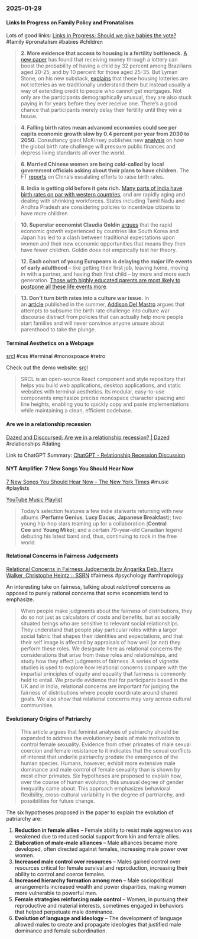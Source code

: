 ### 2025-01-29
#### Links In Progress on Family Policy and Pronatalism
Lots of good links: [Links in Progress: Should we give babies the vote?](https://www.worksinprogress.news/p/should-we-give-babies-the-vote) #family #pronatalism #babies #children 

> **2. More evidence that access to housing is a fertility bottleneck.** [A new paper](https://papers.ssrn.com/sol3/papers.cfm?abstract_id=5046571) has found that receiving money through a lottery can boost the probability of having a child by 32 percent among Brazilians aged 20-25, and by 10 percent for those aged 25-35. But Lyman Stone, on his new substack, [explains](https://substack.com/inbox/post/154338267?r=27r4jr&utm_campaign=post&utm_medium=web&triedRedirect=true) that these housing lotteries are not lotteries as we traditionally understand them but instead usually a way of extending credit to people who cannot get mortgages. Not only are the participants demographically unusual, they are also stuck paying in for years before they ever receive one. There’s a good chance that participants merely delay their fertility until they win a house.

> **4. Falling birth rates mean advanced economies could see per capita economic growth slow by 0.4 percent per year from 2030 to 2050.** Consultancy giant McKinsey publishes new [analysis](https://www.mckinsey.com/mgi/our-research/dependency-and-depopulation-confronting-the-consequences-of-a-new-demographic-reality#/) on how the global birth rate challenge will pressure public finances and depress living standards all over the world.

> **6. Married Chinese women are being cold-called by local government officials asking about their plans to have children.** The FT [reports](https://www.ft.com/content/5fdf42e1-2975-4c99-9031-a9f73c2251be) on China’s escalating efforts to raise birth rates.

> **8. India is getting old before it gets rich.** [Many parts of India have birth rates on par with western countries](https://www.bbc.co.uk/news/articles/ce9088men9xo), and are rapidly aging and dealing with shrinking workforces. States including Tamil Nadu and Andhra Pradesh are considering policies to incentivize citizens to have more children

> **10. Superstar economist Claudia Goldin** [argues](https://www.nber.org/system/files/working_papers/w33311/w33311.pdf?utm_campaign=PANTHEON_STRIPPED&amp%3Butm_medium=PANTHEON_STRIPPED&amp%3Butm_source=PANTHEON_STRIPPED) that the rapid economic growth experienced by countries like South Korea and Japan has led to a clash between traditional expectations upon women and their new economic opportunities that means they then have fewer children. Goldin does not empirically test her theory.

> **12. Each cohort of young Europeans is delaying the major life events of early adulthood** – like getting their first job, leaving home, moving in with a partner, and having their first child – by more and more each generation. [Those with highly educated parents are most likely to postpone all these life events more](https://www.demographic-research.org/volumes/vol51/23/51-23.pdf).

> **13. Don’t turn birth rates into a culture war issue.** In an [article](https://www.discoursemagazine.com/p/natalism-nimbyism-and-jd-vance) published in the summer, [Addison Del Mastro](https://x.com/ad_mastro) argues that attempts to subsume the birth rate challenge into culture war discourse distract from policies that can actually help more people start families and will never convince anyone unsure about parenthood to take the plunge.

#### Terminal Aesthetics on a Webpage
[srcl](https://github.com/internet-development/www-sacred/tree/main) #css #terminal #monospoace #retro

Check out the demo website: [srcl](https://www.sacred.computer)

> SRCL is an open-source React component and style repository that helps you build web applications, desktop applications, and static websites with terminal aesthetics. Its modular, easy-to-use components emphasize precise monospace character spacing and line heights, enabling you to quickly copy and paste implementations while maintaining a clean, efficient codebase.

#### Are we in a relationship recession
[Dazed and Discoursed: Are we in a relationship recession? \| Dazed](https://www.dazeddigital.com/life-culture/article/65934/1/dazed-and-discoursed-relationship-recession-podcast-dating-relationships) #relationships #dating 

Link to ChatGPT Summary: [ChatGPT - Relationship Recession Discussion](https://chatgpt.com/share/6799c9b6-5578-8012-b051-669a72737451)

#### NYT Amplifier: 7 New Songs You Should Hear Now
[7 New Songs You Should Hear Now - The New York Times](https://www.nytimes.com/2025/01/28/arts/music/amplifier-newsletter-japanese-breakfast-central-cee.html) #music #playlists

[YouTube Music Playlist](https://music.youtube.com/playlist?list=PLu_RmAJBNiIKmyZt3DcMGGYVFjtB-e1GG&si=rTjHSp9e7iKis3gg)

> Today’s selection features a few indie stalwarts returning with new albums (**Perfume Genius**, **Lucy Dacus**, **Japanese Breakfast**); two young hip-hop stars teaming up for a collaboration (**Central Cee** and **Young Miko**); and a certain 79-year-old Canadian legend debuting his latest band and, thus, continuing to rock in the free world.

#### Relational Concerns in Fairness Judgements
[Relational Concerns in Fairness Judgements by Angarika Deb, Harry Walker, Christophe Heintz :: SSRN](https://papers.ssrn.com/sol3/papers.cfm?abstract_id=4910643) #fairness #psychology #anthropology 

An interesting take on fairness, talking about _relational_ concerns as opposed to purely rational concerns that some economists tend to emphasize.

> When people make judgments about the fairness of distributions, they do so not just as calculators of costs and benefits, but as socially situated beings who are sensitive to relevant social relationships. They understand that people play particular roles within a larger social fabric that shapes their identities and expectations, and that their self image is affected by appraisals of how well (or not) they perform these roles. We designate here as relational concerns the considerations that arise from these roles and relationships, and study how they affect judgments of fairness. A series of vignette studies is used to explore how relational concerns compare with the impartial principles of equity and equality that fairness is commonly held to entail. We provide evidence that for participants based in the UK and in India, relational concerns are important for judging the fairness of distributions where people coordinate around shared goals. We also show that relational concerns may vary across cultural communities.

#### Evolutionary Origins of Patriarchy

> This article argues that feminist analyses of patriarchy should be expanded to address the evolutionary basis of male motivation to control female sexuality. Evidence from other primates of male sexual coercion and female resistance to it indicates that the sexual conflicts of interest that underlie patriarchy predate the emergence of the human species. Humans, however, exhibit more extensive male dominance and male control of female sexuality than is shown by most other primates. Six hypotheses are proposed to explain how, over the course of human evolution, this unusual degree of gender inequality came about. This approach emphasizes behavioral flexibility, cross-cultural variability in the degree of partriarchy, and possibilities for future change.

The six hypotheses proposed in the paper to explain the evolution of patriarchy are:

1. **Reduction in female allies** – Female ability to resist male aggression was weakened due to reduced social support from kin and female allies​.
2. **Elaboration of male-male alliances** – Male alliances became more developed, often directed against females, increasing male power over women​.
3. **Increased male control over resources** – Males gained control over resources critical for female survival and reproduction, increasing their ability to control and coerce females​.
4. **Increased hierarchy formation among men** – Male sociopolitical arrangements increased wealth and power disparities, making women more vulnerable to powerful men​.
5. **Female strategies reinforcing male control** – Women, in pursuing their reproductive and material interests, sometimes engaged in behaviors that helped perpetuate male dominance​.
6. **Evolution of language and ideology** – The development of language allowed males to create and propagate ideologies that justified male dominance and female subordination​.